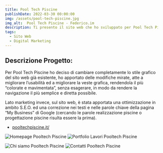 ```yaml
---
title: Pool Tech Piscine
publishDate: 2022-03-30 00:00:00
img: /assets/pool-tech-piscine.jpg
img_alt:  Pool Tech Piscine - Federico.im
description: Ti presento il sito web che ho sviluppato per Pool Tech Piscine. Loro sono una realtà che opera da oltre dieci anni nel settore piscine. Il sito web è stato sviluppato con WordPress, usando uno stile grafico molto "movimentato", con dettagli grafici atti a ricordare le onde ed il loro movimento!
tags:
  - Sito Web
  - Digital Marketing
---
```

## Descrizione Progetto:



Per Pool Tech Piscine ho deciso di cambiare completamente lo stile grafico del sito web già esistente, ho apportato delle modifiche mirate, atte a migliorare l’usabilità ed a migliorare la veste grafica, rendendola il più “colorate e mavimentata”, senza esagerare, in modo da rendere la navigazione il più semplice e diretta possibile.

Lato marketing invece, sul sito web, è stata apportata una ottimizzazione in ambito S.E.O. ed una correzione nei testi e nelle parole chiave della pagina “My Business” di Google (cercando le parole realizzazione piscine o progettazione piscine risulta essere la prima).

- <a href="https://pooltechpiscine.it/">pooltechpiscine.it/</a>

<img
					src="/assets/ptp1.webp"
					alt="Homepage Pooltech Piscine"
				/>
<img
					src="/assets/ptp2.webp"
					alt="Portfolio Lavori Pooltech Piscine"
				/>

<img
					src="/assets/ptp3.png"
					alt="Chi siamo Pooltech Piscine"
				/>
<img
					src="/assets/ptp4.png"
					alt="Contatti Pooltech Piscine"
				/>